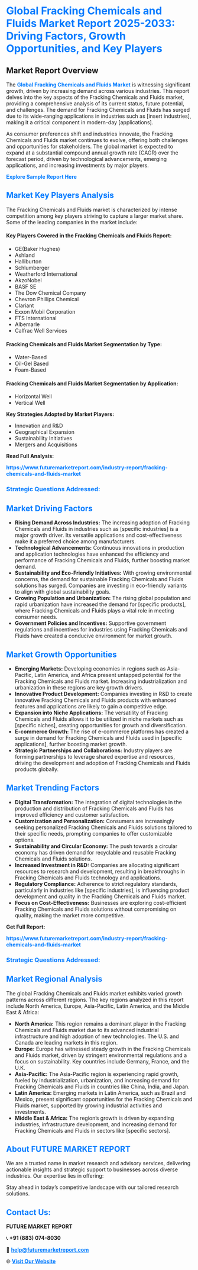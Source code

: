 <h1 style="color: #007BFF;">Global Fracking Chemicals and Fluids Market Report 2025-2033: Driving Factors, Growth Opportunities, and Key Players</h1>

<section id="overview">
<h2>Market Report Overview</h2>
<p>The <a href="https://www.futuremarketreport.com/industry-report/fracking-chemicals-and-fluids-market" style="color: #007BFF; text-decoration: none;"><strong>Global Fracking Chemicals and Fluids Market</strong></a> is witnessing significant growth, driven by increasing demand across various industries. This report delves into the key aspects of the Fracking Chemicals and Fluids market, providing a comprehensive analysis of its current status, future potential, and challenges. The demand for Fracking Chemicals and Fluids has surged due to its wide-ranging applications in industries such as [insert industries], making it a critical component in modern-day [applications].</p>
<p>As consumer preferences shift and industries innovate, the Fracking Chemicals and Fluids market continues to evolve, offering both challenges and opportunities for stakeholders. The global market is expected to expand at a substantial compound annual growth rate (CAGR) over the forecast period, driven by technological advancements, emerging applications, and increasing investments by major players.</p>
</section>

<section id="overview">
<p><a href="https://www.futuremarketreport.com/request-sample/reportId=51567" style="color: #007BFF; text-decoration: none;"><strong>Explore Sample Report Here</strong></a></p>
</section>

<section id="key-players">
<h2 style="color: #007BFF;">Market Key Players Analysis</h2>
<p>The Fracking Chemicals and Fluids market is characterized by intense competition among key players striving to capture a larger market share. Some of the leading companies in the market include:</p>
<h4>Key Players Covered in the Fracking Chemicals and Fluids Report:</h4>
<ul><li>GE(Baker Hughes)</li><li>Ashland</li><li>Halliburton</li><li>Schlumberger</li><li>Weatherford International</li><li>AkzoNobel</li><li>BASF SE</li><li>The Dow Chemical Company</li><li>Chevron Phillips Chemical</li><li>Clariant</li><li>Exxon Mobil Corporation</li><li>FTS International</li><li>Albemarle</li><li>Calfrac Well Services</li></ul>
<h4>Fracking Chemicals and Fluids Market Segmentation by Type:</h4>
<ul><li>Water-Based</li><li>Oil-Gel Based</li><li>Foam-Based</li></ul>

<h4>Fracking Chemicals and Fluids Market Segmentation by Application:</h4>
<ul><li>Horizontal Well</li><li>Vertical Well</li></ul>
<p><strong>Key Strategies Adopted by Market Players:</strong></p>
<ul>
<li>Innovation and R&D</li>
<li>Geographical Expansion</li>
<li>Sustainability Initiatives</li>
<li>Mergers and Acquisitions</li>
</ul>
</section>

<section>
<p><strong>Read Full Analysis: </strong></p><a href="https://www.futuremarketreport.com/industry-report/fracking-chemicals-and-fluids-market" style="color: #007BFF; text-decoration: none;"><strong>https://www.futuremarketreport.com/industry-report/fracking-chemicals-and-fluids-market</strong></a>
<h3 style="color: #007BFF;">Strategic Questions Addressed:</h3>
</section>

<section id="driving-factors">
<h2 style="color: #007BFF;">Market Driving Factors</h2>
<ul>
<li><strong>Rising Demand Across Industries:</strong> The increasing adoption of Fracking Chemicals and Fluids in industries such as [specific industries] is a major growth driver. Its versatile applications and cost-effectiveness make it a preferred choice among manufacturers.</li>
<li><strong>Technological Advancements:</strong> Continuous innovations in production and application technologies have enhanced the efficiency and performance of Fracking Chemicals and Fluids, further boosting market demand.</li>
<li><strong>Sustainability and Eco-Friendly Initiatives:</strong> With growing environmental concerns, the demand for sustainable Fracking Chemicals and Fluids solutions has surged. Companies are investing in eco-friendly variants to align with global sustainability goals.</li>
<li><strong>Growing Population and Urbanization:</strong> The rising global population and rapid urbanization have increased the demand for [specific products], where Fracking Chemicals and Fluids plays a vital role in meeting consumer needs.</li>
<li><strong>Government Policies and Incentives:</strong> Supportive government regulations and incentives for industries using Fracking Chemicals and Fluids have created a conducive environment for market growth.</li>
</ul>
</section>

<section id="growth-opportunities">
<h2 style="color: #007BFF;">Market Growth Opportunities</h2>
<ul>
<li><strong>Emerging Markets:</strong> Developing economies in regions such as Asia-Pacific, Latin America, and Africa present untapped potential for the Fracking Chemicals and Fluids market. Increasing industrialization and urbanization in these regions are key growth drivers.</li>
<li><strong>Innovative Product Development:</strong> Companies investing in R&D to create innovative Fracking Chemicals and Fluids products with enhanced features and applications are likely to gain a competitive edge.</li>
<li><strong>Expansion into Niche Applications:</strong> The versatility of Fracking Chemicals and Fluids allows it to be utilized in niche markets such as [specific niches], creating opportunities for growth and diversification.</li>
<li><strong>E-commerce Growth:</strong> The rise of e-commerce platforms has created a surge in demand for Fracking Chemicals and Fluids used in [specific applications], further boosting market growth.</li>
<li><strong>Strategic Partnerships and Collaborations:</strong> Industry players are forming partnerships to leverage shared expertise and resources, driving the development and adoption of Fracking Chemicals and Fluids products globally.</li>
</ul>
</section>

<section id="trending-factors">
<h2 style="color: #007BFF;">Market Trending Factors</h2>
<ul>
<li><strong>Digital Transformation:</strong> The integration of digital technologies in the production and distribution of Fracking Chemicals and Fluids has improved efficiency and customer satisfaction.</li>
<li><strong>Customization and Personalization:</strong> Consumers are increasingly seeking personalized Fracking Chemicals and Fluids solutions tailored to their specific needs, prompting companies to offer customizable options.</li>
<li><strong>Sustainability and Circular Economy:</strong> The push towards a circular economy has driven demand for recyclable and reusable Fracking Chemicals and Fluids solutions.</li>
<li><strong>Increased Investment in R&D:</strong> Companies are allocating significant resources to research and development, resulting in breakthroughs in Fracking Chemicals and Fluids technology and applications.</li>
<li><strong>Regulatory Compliance:</strong> Adherence to strict regulatory standards, particularly in industries like [specific industries], is influencing product development and quality in the Fracking Chemicals and Fluids market.</li>
<li><strong>Focus on Cost-Effectiveness:</strong> Businesses are exploring cost-efficient Fracking Chemicals and Fluids solutions without compromising on quality, making the market more competitive.</li>
</ul>
</section>

<section>
<p><strong>Get Full Report: </strong></p><a href="https://www.futuremarketreport.com/industry-report/fracking-chemicals-and-fluids-market" style="color: #007BFF; text-decoration: none;"><strong>https://www.futuremarketreport.com/industry-report/fracking-chemicals-and-fluids-market</strong></a>
<h3 style="color: #007BFF;">Strategic Questions Addressed:</h3>
</section>


<section id="regional-analysis">
<h2 style="color: #007BFF;">Market Regional Analysis</h2>
<p>The global Fracking Chemicals and Fluids market exhibits varied growth patterns across different regions. The key regions analyzed in this report include North America, Europe, Asia-Pacific, Latin America, and the Middle East & Africa:</p>
<ul>
<li><strong>North America:</strong> This region remains a dominant player in the Fracking Chemicals and Fluids market due to its advanced industrial infrastructure and high adoption of new technologies. The U.S. and Canada are leading markets in this region.</li>
<li><strong>Europe:</strong> Europe has witnessed steady growth in the Fracking Chemicals and Fluids market, driven by stringent environmental regulations and a focus on sustainability. Key countries include Germany, France, and the U.K.</li>
<li><strong>Asia-Pacific:</strong> The Asia-Pacific region is experiencing rapid growth, fueled by industrialization, urbanization, and increasing demand for Fracking Chemicals and Fluids in countries like China, India, and Japan.</li>
<li><strong>Latin America:</strong> Emerging markets in Latin America, such as Brazil and Mexico, present significant opportunities for the Fracking Chemicals and Fluids market, supported by growing industrial activities and investments.</li>
<li><strong>Middle East & Africa:</strong> The region’s growth is driven by expanding industries, infrastructure development, and increasing demand for Fracking Chemicals and Fluids in sectors like [specific sectors].</li>
</ul>
</section>

<footer>
<h2 style="color: #007BFF;">About FUTURE MARKET REPORT</h2>
<p>We are a trusted name in market research and advisory services, delivering actionable insights and strategic support to businesses across diverse industries. Our expertise lies in offering:</p>

<p>Stay ahead in today’s competitive landscape with our tailored research solutions.</p>

<h2 style="color: #007BFF;">Contact Us:</h2>
<p><strong>FUTURE MARKET REPORT</strong></p>
<p>📞 <strong>+91 (883) 074-8030</strong></p>
<p>📧 <strong><a href="mailto:help@futuremarketreport.com" style="color: #007BFF;">help@futuremarketreport.com</a></strong></p>
<p>🌐 <strong><a href="https://www.futuremarketreport.com/" style="color: #007BFF;">Visit Our Website</a></strong></p>
</footer>